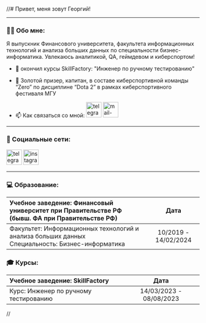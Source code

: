 //# Привет, меня зовут Георгий!

---

### :man_technologist: Обо мне:

Я выпускник Финансового университета, факультета информационных технологий и анализа больших данных по специальности бизнес-информатика. Увлекаюсь аналитикой, QA, геймдевом и киберспортом!

- :telescope: окончил курсы SkillFactory: "Инженер по ручному тестированию"

- :seedling: Золотой призер, капитан, в составе киберспортивной команды “Zero” по дисциплине “Dota 2” в рамках киберспортивного фестиваля МГУ

- :mailbox: Как связаться со мной: [<img src='https://cdn.jsdelivr.net/npm/simple-icons@3.0.1/icons/telegram.svg' alt='telegram' height='40'>](https://t.me/Thain87)  [<img src='https://cdn.jsdelivr.net/npm/simple-icons@3.0.1/icons/mail-dot-ru.svg' alt='mail-dot-ru' height='40'>](vakarian.2000@mail.ru)

---

### 🤝 Социальные сети:
[<img src='https://cdn.jsdelivr.net/npm/simple-icons@3.0.1/icons/telegram.svg' alt='telegram' height='40'>](https://t.me/Thain87)
[<img src='https://cdn.jsdelivr.net/npm/simple-icons@3.0.1/icons/instagram.svg' alt='instagram' height='40'>](https://www.instagram.com/mr.thain007/) 

<!--
---
### 💻 Навыки:

| Навык                 | Картинка                                                                                                      |
| :---------------------| :------------------------------------------------------------------------------------------------------------ |
| MySQL                 | ![MySQL](https://studprosvet.ru/upload/007/u793/4/6/529e05ac.jpg)                                            |
| Tableau               | ![Tableau](https://repvue.imgix.net/3icwa30u2kpalud0t263ldvu3lj1?auto=format&fit=max&w=64&q=100)               |
| Power BI              | ![Power BI](http://d2k3f99lg3rnah.cloudfront.net/media/shots/2018/12/30/icon_35755_4.png)                    |
| Loginome              | ![Loginome](https://avatars.akamai.steamstatic.com/7d0e67665be77a221b0cf51ffe40eafaafc6690e_medium.jpg)         |
| Orange data mining    | ![Orange data mining](https://hackerspad.net/images/2020/04/Orange_hu552d7f33afe1b3920c3d56af07b4c375_14473_64x64_fill_q75_box_center_3.png) |
| BPMN 2.0 (bizagi)     | ![BPMN 2.0](https://avatars.mds.yandex.net/i?id=2a0000017a1617d1f1bb71531f4fbb7d375a-4034411-images-thumbs&n=13)    |
| UML                   | ![UML](https://avatars.mds.yandex.net/i?id=ff4bff2aa187ad99ed6115eed7bde533_sr-4552949-images-thumbs&n=13)       |
| Jira                  | ![Jira](https://images.sftcdn.net/images/t_app-logo-l,f_auto/p/c7561d25-9565-4ba1-8287-ead06159f3cc/65244315/atlassian-jira-jira_logo.jpg)    |
| Confluence            | ![Confluence](https://jira.brainysoft.ru/images/64jira.png)                                                  |
| Trello                | ![Trello](https://cdn0.iconfinder.com/data/icons/social-network-24/512/Trello-64.png)                         |
| MS Excel              | ![MS Excel](https://images.sftcdn.net/images/t_app-logo-l,f_auto/p/0cc9dbb4-9b2f-11e6-9d3f-00163ec9f5fa/841023363/microsoft-excel-2016-Icon.png) |
| Microsoft Visio       | ![Microsoft Visio](https://images.sftcdn.net/images/t_app-logo-l,f_auto/p/b123c50c-96d0-11e6-98a2-00163ec9f5fa/3355942234/microsoft-visio-logo.png) |
| MS Dynamic            | ![MS Dynamic](https://help.globalscape.com/help/awe/images/action_dynamics_crm.png)                           |
| 1С:Предприятие        | ![1С:Предприятие](https://avatars.akamai.steamstatic.com/835fdda63377958633b6b4dcfbc3439336baa9a7_medium.jpg) |
| R-Studio              | ![R-Studio](https://i.stack.imgur.com/9iUqX.jpg?s=64&g=1)                                                     |
| Agile, Scrum          | ![Agile](https://bcubeanalytics.com/pub/uploads/helpfiles/icon-workprocess.png)                              |
| Гарант                | ![Гарант](https://avatars.steamstatic.com/0f7a04558f432c97ba6ef95f44707248005993f1_medium.jpg)              |
| Консультант+          | ![Консультант+](https://avatars.mds.yandex.net/i?id=188085782fdce31bfa41bf531474acd2_sr-4628606-images-thumbs&n=13) |
| Postman               | ![Postman](https://248006.selcdn.ru/intgen-prod/static/program-icons/phone/knmnYedoXrl1SaRBRNgTBofxNJpktvupRj9C8Hih.png) |
| Баг-трекинг           | ![Баг-трекинг](https://cdn1.iconfinder.com/data/icons/cybercrime-internet-security/33/antivirus-13-64.png)   |
| Тест-кейсы            | ![Тест-кейсы](https://cdn0.iconfinder.com/data/icons/automation-testing-1/128/Set17-07-64.png)              |
| Ведение переговоров   | ![Переговоры](https://i.stack.imgur.com/IaCLM.png?s=64&g=1)                                                  |
| Консультирование      | ![Консультирование](https://cdn2.iconfinder.com/data/icons/job-employment-and-interview/340/job-recruit-seeker-006-64.png) |
| Деловая переписка     | ![Переписка](https://edu-tradeunion.kz/static/png_icons/006-teaching.png) |

<br/>  
-->
---
### 💻 Образование:

| Учебное заведение: Финансовый университет при Правительстве РФ (бывш. ФА при Правительстве РФ) | Дата                         |
| :---------------------------------------------------------- | :-------------------------: |
| Факультет: Информационных технологий и анализа больших данных<br>Специальность: Бизнес-информатика | 10/2019 - 14/02/2024   |

### 🎓 Курсы:

| Учебное заведение: SkillFactory                              | Дата                         |
| :---------------------------------------------------------- | :-------------------------: |
| Курс: Инженер по ручному тестированию                          | 14/03/2023 - 08/08/2023   |
//
